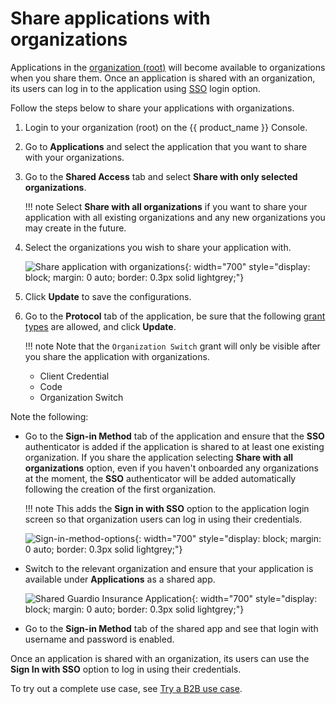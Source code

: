 # Share applications with organizations

Applications in the [organization (root)]({{base_path}}/guides/{{root_org_description_path}}) will become available to organizations when you share them. Once an application is shared with an organization, its users can log in to the application using [SSO]({{base_path}}/guides/organization-management/try-a-b2b-use-case) login option.

Follow the steps below to share your applications with organizations.

1. Login to your organization (root) on the {{ product_name }} Console.
2. Go to **Applications** and select the application that you want to share with your organizations.
3. Go to the **Shared Access** tab and select **Share with only selected organizations**.

    !!! note
        Select **Share with all organizations** if you want to share your application with all existing organizations and any new organizations you may create in the future.

4. Select the organizations you wish to share your application with.

    ![Share application with organizations]({{base_path}}/assets/img/guides/organization/manage-organizations/share-application.png){: width="700" style="display: block; margin: 0 auto; border: 0.3px solid lightgrey;"}

5. Click **Update** to save the configurations.
6. Go to the **Protocol** tab of the application, be sure that the following [grant types]({{base_path}}/references/grant-types/) are allowed, and click **Update**.

    !!! note
        Note that the `Organization Switch` grant will only be visible after you share the application with organizations.

      - Client Credential
      - Code
      - Organization Switch

Note the following:

- Go to the **Sign-in Method** tab of the application and ensure that the **SSO** authenticator is added if the application is shared to at least one existing organization.
  If you share the application selecting **Share with all organizations** option, even if you haven't onboarded any organizations at the moment, the **SSO** authenticator will be added automatically following the creation of the first organization.

    !!! note
        This adds the **Sign in with SSO** option to the application login screen so that organization users can log in using their credentials.

  ![Sign-in-method-options]({{base_path}}/assets/img/guides/organization/manage-organizations/sso-signin-method.png){: width="700" style="display: block; margin: 0 auto; border: 0.3px solid lightgrey;"}

- Switch to the relevant organization and ensure that your application is available under **Applications** as a shared app.

  ![Shared Guardio Insurance Application]({{base_path}}/assets/img/guides/organization/manage-organizations/fragmented-app.png){: width="700" style="display: block; margin: 0 auto; border: 0.3px solid lightgrey;"}

- Go to the **Sign-in Method** tab of the shared app and see that login with username and password is enabled.

Once an application is shared with an organization, its users can use the **Sign In with SSO** option to log in using their credentials.

To try out a complete use case, see [Try a B2B use case]({{base_path}}/guides/organization-management/try-a-b2b-use-case/).
